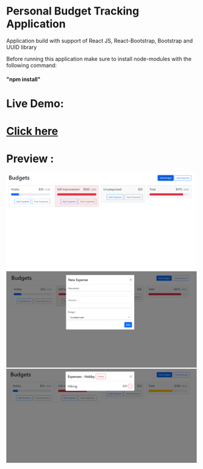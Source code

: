 # Personal Budget Tracking Application

Application build with support of React JS, React-Bootstrap, Bootstrap and UUID library

Before running this application make sure to install node-modules with the following command: <h4> "npm install"</h4>
# Live Demo:
<h1><a href ='https://personal-budget-tracking-app.netlify.app/'>Click here</a></h1>

# Preview :

![Alt text](image.png)
![Alt text](image-2.png)
![Alt text](image-3.png)




